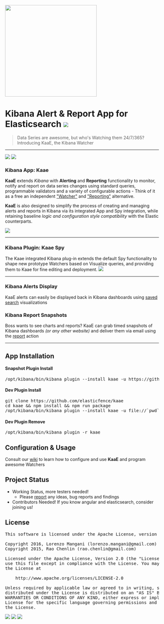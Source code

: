 <img src="http://i.imgur.com/o25tuAG.png" width="300"/>

# Kibana Alert & Report App for Elasticsearch <img src="https://camo.githubusercontent.com/15f26c4f603cac9bf415c841a8a60077f6db5102/687474703a2f2f696d6775722e636f6d2f654c446f4f4b592e706e67">

> Data Series are awesome, but who's Watching them 24/7/365? Introducing KaaE, the Kibana Watcher

---

<img src="https://img.shields.io/badge/kibana-4.5+-yellow.svg"/>
<img src="https://img.shields.io/badge/elasticsearch-*-yellow.svg"/>


### Kibana App: Kaae

**KaaE** extends *Kibana* with **Alerting** and **Reporting** functionality to monitor, notify and report on data series changes using standard queries, programmable validators and a variety of configurable actions - Think of it as a free an independent ["Watcher"](https://www.elastic.co/guide/en/watcher/current/introduction.html) and ["Reporting"](https://www.elastic.co/products/reporting) alternative.

**KaaE** is also designed to simplify the process of creating and managing alerts and reports in Kibana via its integrated  App and Spy integration, while retaining baseline *logic and configuration style compatibility* with the Elastic counterparts.

<!--<img src="http://i.imgur.com/aDHvUxf.png" width="400" /> -->

<img src="http://i.imgur.com/sheqvAc.gif" />

---

### Kibana Plugin: Kaae Spy
The Kaae integrated Kibana plug-in extends the default Spy functionality to shape new prototype Watchers based on Visualize queries, and providing them to Kaae for fine editing and deployment.
<img src="http://i.imgur.com/4lDTOVR.png" />

---

### Kibana Alerts Display
KaaE alerts can easily be displayed back in Kibana dashboards using [saved search](https://github.com/elasticfence/kaae/wiki/KAAE-Alerts-in-Dashboard) visualizations

### Kibana Report Snapshots
Boss wants to see charts and reports? KaaE can grab timed snapshots of Kibana dashboards _(or any other website)_ and deliver them via email using the [report](https://github.com/elasticfence/kaae/wiki/KAAE-Report-Example) action


--------------

## App Installation

#### Snapshot Plugin Install
<pre>
/opt/kibana/bin/kibana plugin --install kaae -u https://github.com/elasticfence/kaae/releases/download/snapshot/kaae-latest.tar.gz
</pre>

#### Dev Plugin Install
<pre>
git clone https://github.com/elasticfence/kaae
cd kaae && npm install && npm run package
/opt/kibana/bin/kibana plugin --install kaae -u file://`pwd`/kaae-latest.tar.gz
</pre>

#### Dev Plugin Remove
<pre>
/opt/kibana/bin/kibana plugin -r kaae
</pre>

## Configuration & Usage

Consult our [wiki](https://github.com/elasticfence/kaae/wiki) to learn how to configure and use **KaaE** and program awesome Watchers


## Project Status 

* Working Status, more testers needed!
  * Please [report](https://github.com/elasticfence/kaae/issues) any ideas, bug reports and findings
* Contributors Needed! If you know angular and elasticsearch, consider joining us!
 


 
## License
<pre>
This software is licensed under the Apache License, version 2 ("ALv2"), quoted below.

Copyright 2016, Lorenzo Mangani (lorenzo.mangani@gmail.com)
Copyright 2015, Rao Chenlin (rao.chenlin@gmail.com)

Licensed under the Apache License, Version 2.0 (the "License"); you may not
use this file except in compliance with the License. You may obtain a copy of
the License at

    http://www.apache.org/licenses/LICENSE-2.0

Unless required by applicable law or agreed to in writing, software
distributed under the License is distributed on an "AS IS" BASIS, WITHOUT
WARRANTIES OR CONDITIONS OF ANY KIND, either express or implied. See the
License for the specific language governing permissions and limitations under
the License.
</pre>

<img src="https://img.shields.io/github/license/elasticfence/kaae.svg"/>
<img src="https://img.shields.io/badge/made%20with-love-red.svg"/>
<img src="https://img.shields.io/badge/edited%20with-nano-blue.svg"/>

